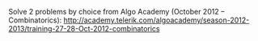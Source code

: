 Solve 2 problems by choice from Algo Academy (October 2012 – Combinatorics):
http://academy.telerik.com/algoacademy/season-2012-2013/training-27-28-Oct-2012-combinatorics
